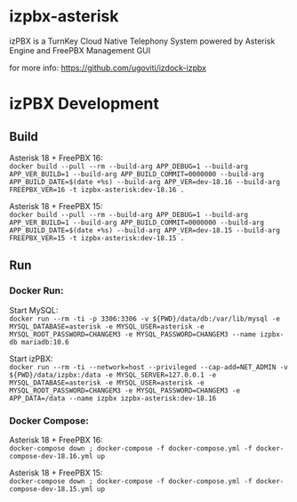 # izpbx-asterisk

izPBX is a TurnKey Cloud Native Telephony System powered by Asterisk Engine and FreePBX Management GUI

for more info: https://github.com/ugoviti/izdock-izpbx

# izPBX Development

## Build

Asterisk 18 + FreePBX 16:  
`docker build --pull --rm --build-arg APP_DEBUG=1 --build-arg APP_VER_BUILD=1 --build-arg APP_BUILD_COMMIT=0000000 --build-arg APP_BUILD_DATE=$(date +%s) --build-arg APP_VER=dev-18.16 --build-arg FREEPBX_VER=16 -t izpbx-asterisk:dev-18.16 .`

Asterisk 18 + FreePBX 15:  
`docker build --pull --rm --build-arg APP_DEBUG=1 --build-arg APP_VER_BUILD=1 --build-arg APP_BUILD_COMMIT=0000000 --build-arg APP_BUILD_DATE=$(date +%s) --build-arg APP_VER=dev-18.15 --build-arg FREEPBX_VER=15 -t izpbx-asterisk:dev-18.15 .`

## Run

### Docker Run:
Start MySQL:  
`docker run --rm -ti -p 3306:3306 -v ${PWD}/data/db:/var/lib/mysql -e MYSQL_DATABASE=asterisk -e MYSQL_USER=asterisk -e MYSQL_ROOT_PASSWORD=CHANGEM3 -e MYSQL_PASSWORD=CHANGEM3 --name izpbx-db mariadb:10.6`

Start izPBX:  
`docker run --rm -ti --network=host --privileged --cap-add=NET_ADMIN -v ${PWD}/data/izpbx:/data -e MYSQL_SERVER=127.0.0.1 -e MYSQL_DATABASE=asterisk -e MYSQL_USER=asterisk -e MYSQL_ROOT_PASSWORD=CHANGEM3 -e MYSQL_PASSWORD=CHANGEM3 -e APP_DATA=/data --name izpbx izpbx-asterisk:dev-18.16`


### Docker Compose:

Asterisk 18 + FreePBX 16:  
`docker-compose down ; docker-compose -f docker-compose.yml -f docker-compose-dev-18.16.yml up`

Asterisk 18 + FreePBX 15:  
`docker-compose down ; docker-compose -f docker-compose.yml -f docker-compose-dev-18.15.yml up`

